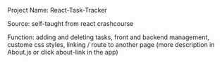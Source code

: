 Project Name: React-Task-Tracker

Source: self-taught from react crashcourse

Function: adding and deleting tasks, front and backend management, custome css styles, linking / route to another page
  (more description in About.js or click about-link in the app)

<!-- build needed to run the project -->
